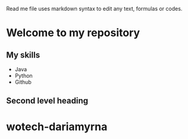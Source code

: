 Read me file uses markdown syntax to edit any text, formulas or codes.

# Welcome to my repository
## My skills
- Java
- Python
- Github

## Second level heading

# wotech-dariamyrna
